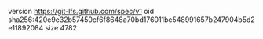 version https://git-lfs.github.com/spec/v1
oid sha256:420e9e32b57450cf6f8648a70bd176011bc548991657b247904b5d2e11892084
size 4782
